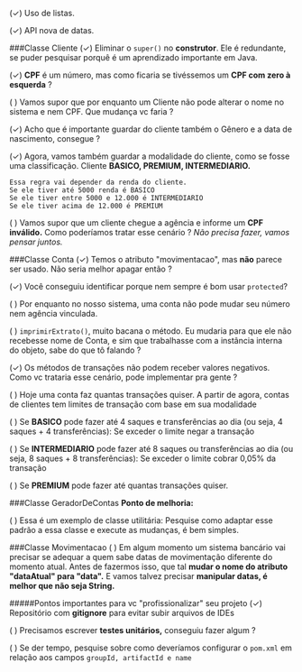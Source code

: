 (✓) Uso de listas.

(✓) API nova de datas.

###Classe Cliente
(✓) Eliminar o ``super()`` no **construtor**. Ele é redundante, se puder pesquisar porquê é um aprendizado importante em Java.

(✓) **CPF** é um número, mas como ficaria se tivéssemos um **CPF com zero à esquerda** ?

( ) Vamos supor que por enquanto um Cliente não pode alterar o nome no sistema e nem CPF. Que mudança vc faria ?

(✓) Acho que é importante guardar do cliente também o Gênero e a data de nascimento, consegue ?

(✓) Agora, vamos também guardar a modalidade do cliente, como se fosse uma classificação. Cliente **BASICO, PREMIUM, INTERMEDIARIO.**

````
Essa regra vai depender da renda do cliente.
Se ele tiver até 5000 renda é BASICO
Se ele tiver entre 5000 e 12.000 é INTERMEDIARIO
Se ele tiver acima de 12.000 é PREMIUM
````

( ) Vamos supor que um cliente chegue a agência e informe um **CPF inválido.** Como poderíamos tratar esse cenário ? *Não precisa fazer, vamos pensar juntos.*

###Classe Conta
(✓) Temos o atributo "movimentacao", mas **não** parece ser usado. Não seria melhor apagar então ?

(✓) Você conseguiu identificar porque nem sempre é bom usar ``protected``?

( ) Por enquanto no nosso sistema, uma conta não pode mudar seu número nem agência vinculada.

( ) ``imprimirExtrato()``, muito bacana o método. Eu mudaria para que ele não recebesse nome de Conta, e sim que trabalhasse com a instância interna do objeto, sabe do que tô falando ?

(✓) Os métodos de transações não podem receber valores negativos. Como vc trataria esse cenário, pode implementar pra gente ?

( ) Hoje uma conta faz quantas transações quiser. A partir de agora, contas de clientes tem limites de transação com base em sua modalidade

( ) Se **BASICO** pode fazer até 4 saques e transferências ao dia (ou seja, 4 saques + 4 transferências): 
Se exceder o limite negar a transação

( ) Se **INTERMEDIARIO** pode fazer até 8 saques ou transferências ao dia (ou seja, 8 saques + 8 transferências): Se exceder o limite cobrar 0,05% da transação

( ) Se **PREMIUM** pode fazer até quantas transações quiser.

###Classe GeradorDeContas
**Ponto de melhoria:**

( ) Essa é um exemplo de classe utilitária: Pesquise como adaptar esse padrão a essa classe e execute as mudanças, é bem simples.

###Classe Movimentacao
( ) Em algum momento um sistema bancário vai precisar se adequar a quem sabe datas de movimentação diferente do momento atual. Antes de fazermos isso, que tal **mudar o nome do atributo "dataAtual" para "data".** E vamos talvez precisar **manipular datas, é melhor que não seja String.**

#####Pontos importantes para vc "profissionalizar" seu projeto
(✓) Repositório com **gitignore** para evitar subir arquivos de IDEs

( ) Precisamos escrever **testes unitários,** conseguiu fazer algum ?

( ) Se der tempo, pesquise sobre como deveríamos configurar o ``pom.xml`` em relação aos campos ``groupId, artifactId e name``